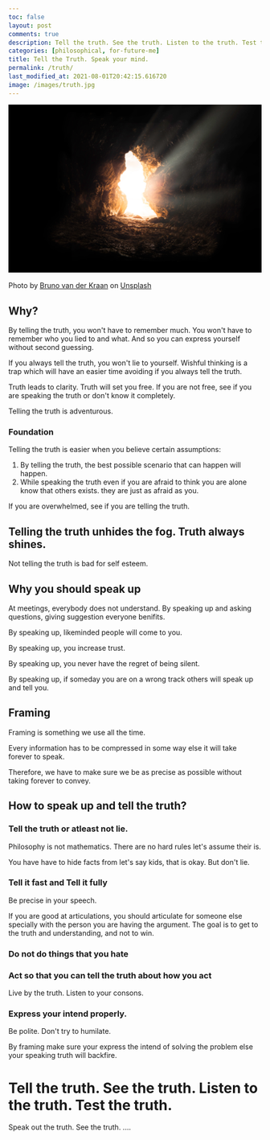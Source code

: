 ```yaml
---
toc: false
layout: post
comments: true
description: Tell the truth. See the truth. Listen to the truth. Test the truth.
categories: [philosophical, for-future-me]
title: Tell the Truth. Speak your mind.
permalink: /truth/
last_modified_at: 2021-08-01T20:42:15.616720
image: /images/truth.jpg
---
```

![](/images/truth.jpg)

Photo by <a href="https://unsplash.com/@brunovdkraan?utm_source=unsplash&utm_medium=referral&utm_content=creditCopyText">Bruno van der Kraan</a> on <a href="https://unsplash.com/s/photos/truth?utm_source=unsplash&utm_medium=referral&utm_content=creditCopyText">Unsplash</a>
  
## Why?

By telling the truth, you won't have to remember much. You won't have to remember who you lied to and what. And so you can express yourself without second guessing.

If you always tell the truth, you won't lie to yourself. Wishful thinking is a trap which will have an easier time avoiding if you always tell the truth.

Truth leads to clarity. Truth will set you free. If you are not free, see if you are speaking the truth or don't know it completely.

Telling the truth is adventurous.

### Foundation

Telling the truth is easier when you believe certain assumptions:

1. By telling the truth, the best possible scenario that can happen will happen.
2. While speaking the truth even if you are afraid to think you are alone know that others exists. they are just as afraid as you.

If you are overwhelmed, see if you are telling the truth. 

## Telling the truth unhides the fog. Truth always shines.

Not telling the truth is bad for self esteem.

## Why you should speak up

At meetings, everybody does not understand. By speaking up and asking questions, giving suggestion everyone benifits.

By speaking up, likeminded people will come to you.

By speaking up, you increase trust.

By speaking up, you never have the regret of being silent.

By speaking up, if someday you are on a wrong track others will speak up and tell you.

## Framing

Framing is something we use all the time.

Every information has to be compressed in some way else it will take forever to speak. 

Therefore, we have to make sure we be as precise as possible without taking forever to convey.

## How to speak up and tell the truth?

### Tell the truth or atleast not lie.

Philosophy is not mathematics. There are no hard rules let's assume their is.

You have have to hide facts from let's say kids, that is okay. But don't lie.

### Tell it fast and Tell it fully
Be precise in your speech.

If you are good at articulations, you should articulate for someone else specially with the person you are having the argument. The goal is to get to the truth and understanding, and not to win.

### Do not do things that you hate
### Act so that you can tell the truth about how you act

Live by the truth. Listen to your consons.

### Express your intend properly.

Be polite. Don't try to humilate. 

By framing make sure your express the intend of solving the problem else your speaking truth will backfire.

# Tell the truth. See the truth. Listen to the truth. Test the truth.

Speak out the truth. See the truth. ....
